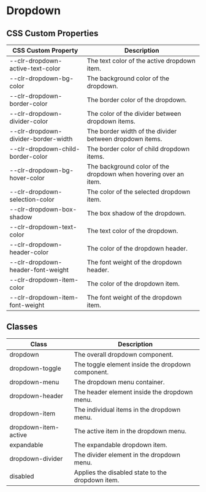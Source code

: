 # Dropdown

## CSS Custom Properties

| CSS Custom Property                 | Description                                                      |
| ----------------------------------- | ---------------------------------------------------------------- |
| --clr-dropdown-active-text-color    | The text color of the active dropdown item.                      |
| --clr-dropdown-bg-color             | The background color of the dropdown.                            |
| --clr-dropdown-border-color         | The border color of the dropdown.                                |
| --clr-dropdown-divider-color        | The color of the divider between dropdown items.                 |
| --clr-dropdown-divider-border-width | The border width of the divider between dropdown items.          |
| --clr-dropdown-child-border-color   | The border color of child dropdown items.                        |
| --clr-dropdown-bg-hover-color       | The background color of the dropdown when hovering over an item. |
| --clr-dropdown-selection-color      | The color of the selected dropdown item.                         |
| --clr-dropdown-box-shadow           | The box shadow of the dropdown.                                  |
| --clr-dropdown-text-color           | The text color of the dropdown.                                  |
| --clr-dropdown-header-color         | The color of the dropdown header.                                |
| --clr-dropdown-header-font-weight   | The font weight of the dropdown header.                          |
| --clr-dropdown-item-color           | The color of the dropdown item.                                  |
| --clr-dropdown-item-font-weight     | The font weight of the dropdown item.                            |

## Classes

| Class                | Description                                       |
| -------------------- | ------------------------------------------------- |
| dropdown             | The overall dropdown component.                   |
| dropdown-toggle      | The toggle element inside the dropdown component. |
| dropdown-menu        | The dropdown menu container.                      |
| dropdown-header      | The header element inside the dropdown menu.      |
| dropdown-item        | The individual items in the dropdown menu.        |
| dropdown-item-active | The active item in the dropdown menu.             |
| expandable           | The expandable dropdown item.                     |
| dropdown-divider     | The divider element in the dropdown menu.         |
| disabled             | Applies the disabled state to the dropdown item.  |
